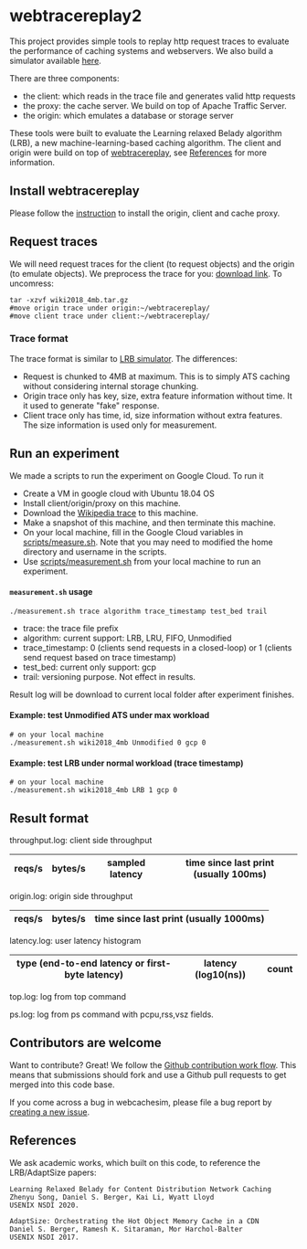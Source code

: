 # webtracereplay2

This project provides simple tools to replay http request traces to evaluate the performance of caching systems and webservers.
We also build a simulator available [here](https://github.com/sunnyszy/lrb).

There are three components:

 - the client: which reads in the trace file and generates valid http requests
 - the proxy: the cache server. We build on top of Apache Traffic Server.
 - the origin: which emulates a database or storage server

These tools were built to evaluate the Learning relaxed Belady algorithm (LRB), a new machine-learning-based caching algorithm. The client and origin were build on top of [webtracereplay](https://github.com/dasebe/webtracereplay), see [References](#references) for more information.

## Install webtracereplay

Please follow the [instruction](INSTALL.md) to install the origin, client and cache proxy.

## Request traces

We will need request traces for the client (to request objects) and the origin (to emulate objects).
We preprocess the trace for you: [download link](http://lrb.cs.princeton.edu/wiki2018.tr.tar.gz). To uncomress:
```shell script
tar -xzvf wiki2018_4mb.tar.gz
#move origin trace under origin:~/webtracereplay/
#move client trace under client:~/webtracereplay/
```

### Trace format 

The trace format is similar to [LRB simulator](https://github.com/sunnyszy/lrb#trace-format). The differences:

* Request is chunked to 4MB at maximum. This is to simply ATS caching without considering internal storage chunking.
* Origin trace only has key, size, extra feature information without time. It it used to generate "fake" response.
* Client trace only has time, id, size information without extra features. The size information is used only for measurement.

## Run an experiment

We made a scripts to run the experiment on Google Cloud. To run it
* Create a VM in google cloud with Ubuntu 18.04 OS
* Install client/origin/proxy on this machine.
* Download the [Wikipedia trace](#request-traces) to this machine.
* Make a snapshot of this machine, and then terminate this machine.
* On your local machine, fill in the Google Cloud variables in [scripts/measure.sh](scripts/measure.sh). Note that you may need to modified the home directory and username in the scripts.
* Use [scripts/measurement.sh](scripts/measure.sh) from your local machine to run an experiment.

#### `measurement.sh` usage
```shell script
./measurement.sh trace algorithm trace_timestamp test_bed trail
```
* trace: the trace file prefix
* algorithm: current support: LRB, LRU, FIFO, Unmodified
* trace_timestamp: 0 (clients send requests in a closed-loop) or 1 (clients send request based on trace timestamp)
* test_bed: current only support: gcp
* trail: versioning purpose. Not effect in results.

Result log will be download to current local folder after experiment finishes.

#### Example: test Unmodified ATS under max workload 
```shell script
# on your local machine
./measurement.sh wiki2018_4mb Unmodified 0 gcp 0
```

#### Example: test LRB under normal workload (trace timestamp)
```shell script
# on your local machine
./measurement.sh wiki2018_4mb LRB 1 gcp 0
```

## Result format

throughput.log: client side throughput

| reqs/s | bytes/s | sampled latency | time since last print (usually 100ms)|
| --- | ---- | ----| --- |

origin.log: origin side throughput

| reqs/s | bytes/s | time since last print (usually 1000ms)|
| --- | ---- | ---- |

latency.log: user latency histogram

| type (end-to-end latency or first-byte latency)| latency (log10(ns))| count|
| --- | --- | ---|


top.log: log from top command

ps.log: log from ps command with pcpu,rss,vsz fields.


## Contributors are welcome

Want to contribute? Great! We follow the [Github contribution work flow](https://help.github.com/articles/github-flow/).
This means that submissions should fork and use a Github pull requests to get merged into this code base.

If you come across a bug in webcachesim, please file a bug report by [creating a new issue](https://github.com/dasebe/webcachesim/issues/new).


## References

We ask academic works, which built on this code, to reference the LRB/AdaptSize papers:

    Learning Relaxed Belady for Content Distribution Network Caching
    Zhenyu Song, Daniel S. Berger, Kai Li, Wyatt Lloyd
    USENIX NSDI 2020.
    
    AdaptSize: Orchestrating the Hot Object Memory Cache in a CDN
    Daniel S. Berger, Ramesh K. Sitaraman, Mor Harchol-Balter
    USENIX NSDI 2017.
